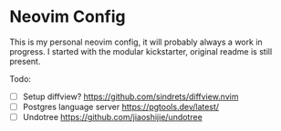 # Neovim Config

This is my personal neovim config, it will probably always a work in progress.
I started with the modular kickstarter, original readme is still present.

Todo:

- [ ] Setup diffview? https://github.com/sindrets/diffview.nvim
- [ ] Postgres language server https://pgtools.dev/latest/
- [ ] Undotree https://github.com/jiaoshijie/undotree
